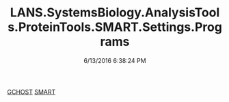 ﻿---
title: LANS.SystemsBiology.AnalysisTools.ProteinTools.SMART.Settings.Programs
date: 6/13/2016 6:38:24 PM
---

[GCHOST](T-LANS.SystemsBiology.AnalysisTools.ProteinTools.SMART.Settings.Programs.GCHOST.html)
[SMART](T-LANS.SystemsBiology.AnalysisTools.ProteinTools.SMART.Settings.Programs.SMART.html)
